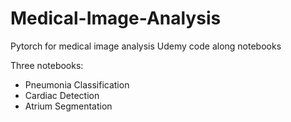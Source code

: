 # Medical-Image-Analysis
Pytorch for medical image analysis Udemy code along notebooks

Three notebooks:
- Pneumonia Classification
- Cardiac Detection
- Atrium Segmentation

